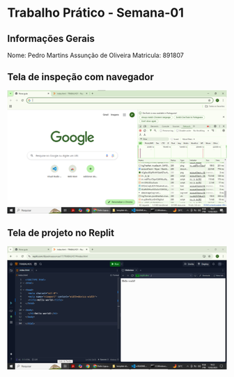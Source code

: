 # Trabalho Prático - Semana-01

## Informações Gerais
Nome: Pedro Martins Assunção de Oliveira
Matricula: 891807

## Tela de inspeção com navegador
![Tela de Inspeção](image.png)

## Tela de projeto no Replit
![Projeto Replit](image-1.png)
